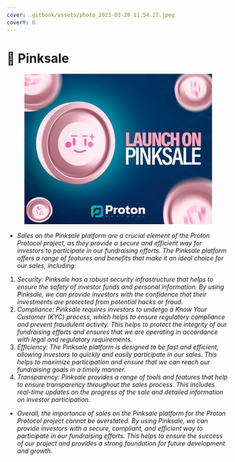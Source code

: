 ```yaml
---
cover: .gitbook/assets/photo_2023-03-20 11.54.27.jpeg
coverY: 0
---
```


# 🔹 Pinksale

<figure><img src=".gitbook/assets/photo_2023-03-20 23.42.12.jpeg" alt=""><figcaption></figcaption></figure>

* _Sales on the Pinksale platform are a crucial element of the Proton Protocol project, as they provide a secure and efficient way for investors to participate in our fundraising efforts. The Pinksale platform offers a range of features and benefits that make it an ideal choice for our sales, including:_

1. _Security: Pinksale has a robust security infrastructure that helps to ensure the safety of investor funds and personal information. By using Pinksale, we can provide investors with the confidence that their investments are protected from potential hacks or fraud._
2. _Compliance: Pinksale requires investors to undergo a Know Your Customer (KYC) process, which helps to ensure regulatory compliance and prevent fraudulent activity. This helps to protect the integrity of our fundraising efforts and ensures that we are operating in accordance with legal and regulatory requirements._
3. _Efficiency: The Pinksale platform is designed to be fast and efficient, allowing investors to quickly and easily participate in our sales. This helps to maximize participation and ensure that we can reach our fundraising goals in a timely manner._
4. _Transparency: Pinksale provides a range of tools and features that help to ensure transparency throughout the sales process. This includes real-time updates on the progress of the sale and detailed information on investor participation._

* _Overall, the importance of sales on the Pinksale platform for the Proton Protocol project cannot be overstated. By using Pinksale, we can provide investors with a secure, compliant, and efficient way to participate in our fundraising efforts. This helps to ensure the success of our project and provides a strong foundation for future development and growth._
